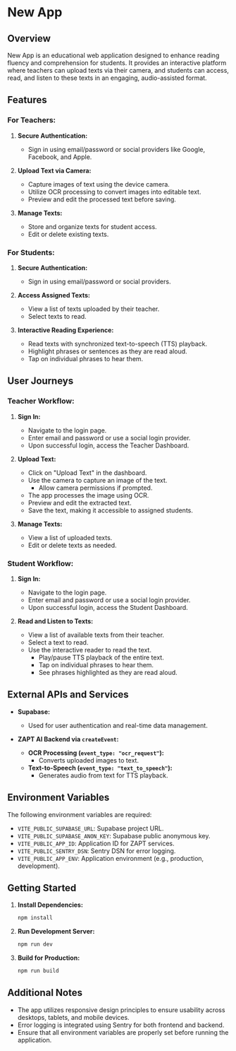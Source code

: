 # New App

## Overview

New App is an educational web application designed to enhance reading fluency and comprehension for students. It provides an interactive platform where teachers can upload texts via their camera, and students can access, read, and listen to these texts in an engaging, audio-assisted format.

## Features

### For Teachers:

1. **Secure Authentication:**
   - Sign in using email/password or social providers like Google, Facebook, and Apple.

2. **Upload Text via Camera:**
   - Capture images of text using the device camera.
   - Utilize OCR processing to convert images into editable text.
   - Preview and edit the processed text before saving.

3. **Manage Texts:**
   - Store and organize texts for student access.
   - Edit or delete existing texts.

### For Students:

1. **Secure Authentication:**
   - Sign in using email/password or social providers.

2. **Access Assigned Texts:**
   - View a list of texts uploaded by their teacher.
   - Select texts to read.

3. **Interactive Reading Experience:**
   - Read texts with synchronized text-to-speech (TTS) playback.
   - Highlight phrases or sentences as they are read aloud.
   - Tap on individual phrases to hear them.

## User Journeys

### Teacher Workflow:

1. **Sign In:**
   - Navigate to the login page.
   - Enter email and password or use a social login provider.
   - Upon successful login, access the Teacher Dashboard.

2. **Upload Text:**
   - Click on "Upload Text" in the dashboard.
   - Use the camera to capture an image of the text.
     - Allow camera permissions if prompted.
   - The app processes the image using OCR.
   - Preview and edit the extracted text.
   - Save the text, making it accessible to assigned students.

3. **Manage Texts:**
   - View a list of uploaded texts.
   - Edit or delete texts as needed.

### Student Workflow:

1. **Sign In:**
   - Navigate to the login page.
   - Enter email and password or use a social login provider.
   - Upon successful login, access the Student Dashboard.

2. **Read and Listen to Texts:**
   - View a list of available texts from their teacher.
   - Select a text to read.
   - Use the interactive reader to read the text.
     - Play/pause TTS playback of the entire text.
     - Tap on individual phrases to hear them.
     - See phrases highlighted as they are read aloud.

## External APIs and Services

- **Supabase:**
  - Used for user authentication and real-time data management.

- **ZAPT AI Backend via `createEvent`:**
  - **OCR Processing (`event_type: "ocr_request"`):**
    - Converts uploaded images to text.
  - **Text-to-Speech (`event_type: "text_to_speech"`):**
    - Generates audio from text for TTS playback.

## Environment Variables

The following environment variables are required:

- `VITE_PUBLIC_SUPABASE_URL`: Supabase project URL.
- `VITE_PUBLIC_SUPABASE_ANON_KEY`: Supabase public anonymous key.
- `VITE_PUBLIC_APP_ID`: Application ID for ZAPT services.
- `VITE_PUBLIC_SENTRY_DSN`: Sentry DSN for error logging.
- `VITE_PUBLIC_APP_ENV`: Application environment (e.g., production, development).

## Getting Started

1. **Install Dependencies:**

   ```bash
   npm install
   ```

2. **Run Development Server:**

   ```bash
   npm run dev
   ```

3. **Build for Production:**

   ```bash
   npm run build
   ```

## Additional Notes

- The app utilizes responsive design principles to ensure usability across desktops, tablets, and mobile devices.
- Error logging is integrated using Sentry for both frontend and backend.
- Ensure that all environment variables are properly set before running the application.

